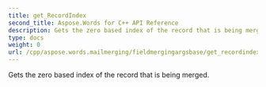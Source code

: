 ```yaml
---
title: get_RecordIndex
second_title: Aspose.Words for C++ API Reference
description: Gets the zero based index of the record that is being merged. 
type: docs
weight: 0
url: /cpp/aspose.words.mailmerging/fieldmergingargsbase/get_recordindex/
---
```


Gets the zero based index of the record that is being merged. 

